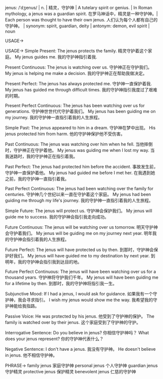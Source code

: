 jenus: /ˈdʒenus/ | n. | 精灵，守护神 | A tutelary spirit or genius. |  In Roman mythology, a jenus was a guardian spirit. 在罗马神话中，精灵是一种守护神。|  Each person was thought to have their own jenus. 人们认为每个人都有自己的守护神。 | synonym: spirit, guardian, deity | antonym: demon, evil spirit | noun

USAGE->

USAGE->
Simple Present:
The jenus protects the family. 精灵守护着这个家庭。
My jenus guides me. 我的守护神指引着我.

Present Continuous:
The jenus is watching over us.  守护神正在守护我们。
My jenus is helping me make a decision. 我的守护神正在帮助我做决定。


Present Perfect:
The jenus has always protected me.  守护神一直保护着我.
My jenus has guided me through difficult times. 我的守护神指引我度过了艰难的时期。


Present Perfect Continuous:
The jenus has been watching over us for generations. 守护神世世代代守护着我们。
My jenus has been guiding me on my journey. 我的守护神一直指引着我的人生旅程。


Simple Past:
The jenus appeared to him in a dream.  守护神在梦中出现。
His jenus protected him from harm. 他的守护神保护他不受伤害。


Past Continuous:
The jenus was watching over him when he fell. 当他摔倒时，守护神正在守护着他。
My jenus was guiding me when I lost my way. 当我迷路时，我的守护神正在指引着我。


Past Perfect:
The jenus had protected him before the accident. 事故发生前，守护神一直保护着他。
My jenus had guided me before I met her. 在我遇到她之前，我的守护神一直指引着我。


Past Perfect Continuous:
The jenus had been watching over the family for centuries.  守护神几个世纪以来一直在守护着这个家庭。
My jenus had been guiding me through my life's journey. 我的守护神一直指引着我的人生旅程。


Simple Future:
The jenus will protect us. 守护神会保护我们。
My jenus will guide me to success. 我的守护神会指引我走向成功。


Future Continuous:
The jenus will be watching over us tomorrow. 明天守护神会守护着我们。
My jenus will be guiding me on my journey next year. 明年我的守护神会指引着我的人生旅程。


Future Perfect:
The jenus will have protected us by then. 到那时，守护神会保护好我们。
My jenus will have guided me to my destination by next year. 到明年，我的守护神会指引我到达目的地。


Future Perfect Continuous:
The jenus will have been watching over us for a thousand years.  守护神将守护我们千年。
My jenus will have been guiding me for a lifetime by then. 到那时，我的守护神将指引我一生。


Subjunctive Mood:
If I had a jenus, I would ask for guidance. 如果我有一个守护神，我会寻求指引。
I wish my jenus would show me the way. 我希望我的守护神能给我指路。

Passive Voice:
He was protected by his jenus. 他受到了守护神的保护。
The family is watched over by their jenus. 这个家庭受到了守护神的守护。

Interrogative Sentence:
Do you believe in jenus? 你相信守护神吗？
What does your jenus represent? 你的守护神代表什么？

Negative Sentence:
I don't have a jenus. 我没有守护神。
He doesn't believe in jenus. 他不相信守护神。



PHRASE->
family jenus 家庭守护神
personal jenus 个人守护神
guardian jenus 守护精灵
protective jenus 保护精灵
benevolent jenus 仁慈的守护神
